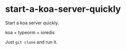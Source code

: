 # start-a-koa-server-quickly

Start a koa server quickly.

koa + typeorm + ioredis

Just `git clone` and run it.
